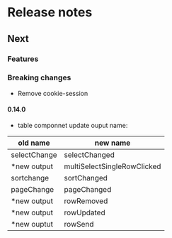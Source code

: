 # Release notes

## Next

### Features

### Breaking changes

- Remove cookie-session

#### 0.14.0

- table componnet update ouput name:

| old name     | new name                    |
| ------------ | --------------------------- |
| selectChange | selectChanged               |
| \*new output | multiSelectSingleRowClicked |
| sortchange   | sortChanged                 |
| pageChange   | pageChanged                 |
| \*new output | rowRemoved                  |
| \*new output | rowUpdated                  |
| \*new ouptut | rowSend                     |

